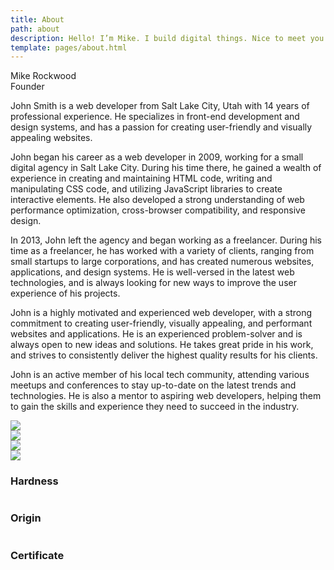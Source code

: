 ```yaml
---
title: About
path: about
description: Hello! I’m Mike. I build digital things. Nice to meet you.
template: pages/about.html
---
```


<div class="uk-grid-margin uk-container uk-container-expand-right">
    <div class="grid-expand uk-grid-column-large uk-grid" uk-grid>
        <div class="uk-width-3-5@l">
            <div class="uk-margin uk-container-item-padding-remove-right">
                <div class="uk-panel uk-margin-remove-first-child">
                    <img class="" alt data-src="https://dummyimage.com/1200x600" data-sizes="(min-width: 1200px) 1200px" data-width="1200" data-height="600" uk-img>             
                    <div class="el-title uk-h4 uk-margin-top uk-margin-remove-bottom">Mike Rockwood</div>        
                    <div class="el-meta uk-text-meta uk-text-emphasis">Founder</div>        
                </div>
            </div>
        </div>
        <div class="uk-width-2-5@l uk-flex-first@l">
            <div class="uk-panel uk-margin uk-width-xlarge uk-margin-auto-right@s uk-margin-remove-left@s uk-margin-auto uk-text-left">
                <p>John Smith is a web developer from Salt Lake City, Utah with 14 years of professional experience. He specializes in front-end development and design systems, and has a passion for creating user-friendly and visually appealing websites.</p>
                <p>John began his career as a web developer in 2009, working for a small digital agency in Salt Lake City. During his time there, he gained a wealth of experience in creating and maintaining HTML code, writing and manipulating CSS code, and utilizing JavaScript libraries to create interactive elements. He also developed a strong understanding of web performance optimization, cross-browser compatibility, and responsive design.</p>
                <p class="uk-text-lead">In 2013, John left the agency and began working as a freelancer. During his time as a freelancer, he has worked with a variety of clients, ranging from small startups to large corporations, and has created numerous websites, applications, and design systems. He is well-versed in the latest web technologies, and is always looking for new ways to improve the user experience of his projects.</p>
                <p>John is a highly motivated and experienced web developer, with a strong commitment to creating user-friendly, visually appealing, and performant websites and applications. He is an experienced problem-solver and is always open to new ideas and solutions. He takes great pride in his work, and strives to consistently deliver the highest quality results for his clients.</p>
                <p>John is an active member of his local tech community, attending various meetups and conferences to stay up-to-date on the latest trends and technologies. He is also a mentor to aspiring web developers, helping them to gain the skills and experience they need to succeed in the industry.</p>
            </div>
        </div>
    </div>
</div>


<section class="uk-section uk-section-large">
    <div class="uk-grid uk-child-width-1-2 uk-child-width-1-4@m uk-grid-collapse" uk-grid>
        <div><img src="https://source.unsplash.com/ieic5Tq8YMk"></div>
        <div><img src="https://source.unsplash.com/pzzHdzlFFXE"></div>
        <div><img src="https://source.unsplash.com/v6aIiHkNTMo"></div>
        <div><img src="https://source.unsplash.com/Ql4Y26OsEoY"></div>
    </div>
</section>


<section class="uk-section">
    <div class="uk-container">
        <div class="uk-margin-large uk-width-xlarge@s uk-text-center">
            <div class="uk-child-width-1-1 uk-child-width-1-3@s uk-grid-large uk-grid-divider uk-grid-match" uk-grid>
                <div>
                    <div class="uk-panel uk-margin-remove-first-child" uk-scrollspy="target: [uk-scrollspy-class];">
                        <h3 class="uk-h6 uk-margin-top uk-margin-remove-bottom">Hardness</h3>        
                        <img class="uk-text-emphasis uk-margin-top" alt uk-svg uk-img="{{ config.base_url | safe }}/images/materials-icon-01.svg">        
                    </div>
                </div>
                <div>
                    <div class="uk-panel uk-margin-remove-first-child" uk-scrollspy="target: [uk-scrollspy-class];">
                        <h3 class="uk-h6 uk-margin-top uk-margin-remove-bottom">Origin</h3>        
                        <img class="uk-text-emphasis uk-margin-top" alt uk-svg uk-img="{{ config.base_url | safe }}/images/materials-icon-02.svg">        
                    </div>
                </div>
                <div>
                    <div class="uk-panel uk-margin-remove-first-child" uk-scrollspy="target: [uk-scrollspy-class];">
                        <h3 class="uk-h6 uk-margin-top uk-margin-remove-bottom">Certificate</h3>        
                        <img class="uk-text-emphasis uk-margin-top" alt uk-svg uk-img="{{ config.base_url | safe }}/images/materials-icon-03.svg">        
                    </div>
                </div>
            </div>
        </div>
    </div>
</section>
